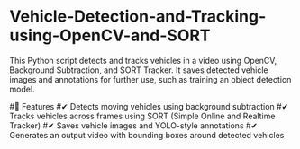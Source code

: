 # Vehicle-Detection-and-Tracking-using-OpenCV-and-SORT
This Python script detects and tracks vehicles in a video using OpenCV, Background Subtraction, and SORT Tracker. It saves detected vehicle images and annotations for further use, such as training an object detection model.


#📌 Features
#✔ Detects moving vehicles using background subtraction
#✔ Tracks vehicles across frames using SORT (Simple Online and Realtime Tracker)
#✔ Saves vehicle images and YOLO-style annotations
#✔ Generates an output video with bounding boxes around detected vehicles

